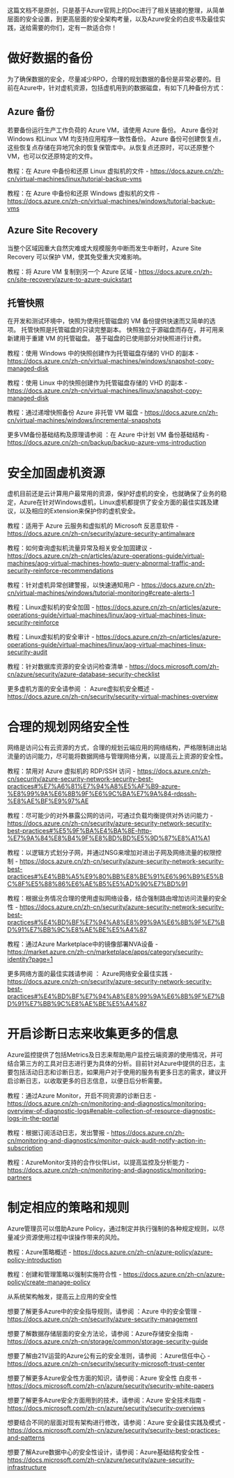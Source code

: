 这篇文档不是原创，只是基于Azure官网上的Doc进行了相关链接的整理，从简单层面的安全设置，到更高层面的安全架构考量，以及Azure安全的白皮书及最佳实践，送给需要的你们，定有一款适合你！

# 做好数据的备份

为了确保数据的安全，尽量减少RPO，合理的规划数据的备份是非常必要的。目前在Azure中，针对虚机资源，包括虚机用到的数据磁盘，有如下几种备份方式：

## Azure 备份

若要备份运行生产工作负荷的 Azure VM，请使用 Azure 备份。 Azure 备份对 Windows 和Linux VM 均支持应用程序一致性备份。 Azure 备份可创建恢复点，这些恢复点存储在异地冗余的恢复保管库中。从恢复点还原时，可以还原整个 VM，也可以仅还原特定的文件。

教程：在 Azure 中备份和还原 Linux 虚拟机的文件 - https://docs.azure.cn/zh-cn/virtual-machines/linux/tutorial-backup-vms

教程：在 Azure 中备份和还原 Windows 虚拟机的文件 - https://docs.azure.cn/zh-cn/virtual-machines/windows/tutorial-backup-vms

 

## Azure Site Recovery

当整个区域因重大自然灾难或大规模服务中断而发生中断时，Azure Site Recovery 可以保护 VM，使其免受重大灾难影响。

教程：将 Azure VM 复制到另一个 Azure 区域 - https://docs.azure.cn/zh-cn/site-recovery/azure-to-azure-quickstart

 

## 托管快照

在开发和测试环境中，快照为使用托管磁盘的 VM 备份提供快速而又简单的选项。 托管快照是托管磁盘的只读完整副本。 快照独立于源磁盘而存在，并可用来新建用于重建 VM 的托管磁盘。 基于磁盘的已使用部分对快照进行计费。

教程：使用 Windows 中的快照创建作为托管磁盘存储的 VHD 的副本 -https://docs.azure.cn/zh-cn/virtual-machines/windows/snapshot-copy-managed-disk

教程：使用 Linux 中的快照创建作为托管磁盘存储的 VHD 的副本 - https://docs.azure.cn/zh-cn/virtual-machines/linux/snapshot-copy-managed-disk

教程：通过递增快照备份 Azure 非托管 VM 磁盘 - https://docs.azure.cn/zh-cn/virtual-machines/windows/incremental-snapshots

 

更多VM备份基础结构及原理请参阅 ：在 Azure 中计划 VM 备份基础结构 - https://docs.azure.cn/zh-cn/backup/backup-azure-vms-introduction

 

# 安全加固虚机资源

虚机目前还是云计算用户最常用的资源，保护好虚机的安全，也就确保了业务的稳定，Azure在针对Windows虚机，Linux虚机都提供了安全方面的最佳实践及建议，以及相应的Extension来保护你的虚机安全。

教程：适用于 Azure 云服务和虚拟机的 Microsoft 反恶意软件 - https://docs.azure.cn/zh-cn/security/azure-security-antimalware

教程：如何查询虚拟机流量异常及相关安全加固建议 - https://docs.azure.cn/zh-cn/articles/azure-operations-guide/virtual-machines/aog-virtual-machines-howto-query-abnormal-traffic-and-security-reinforce-recommendations

教程：针对虚机异常创建警报，以快速通知用户 - https://docs.azure.cn/zh-cn/virtual-machines/windows/tutorial-monitoring#create-alerts-1

教程：Linux虚拟机的安全加固 - https://docs.azure.cn/zh-cn/articles/azure-operations-guide/virtual-machines/linux/aog-virtual-machines-linux-security-reinforce

教程：Linux虚拟机的安全审计 - https://docs.azure.cn/zh-cn/articles/azure-operations-guide/virtual-machines/linux/aog-virtual-machines-linux-security-audit

教程：针对数据库资源的安全访问检查清单 - https://docs.microsoft.com/zh-cn/azure/security/azure-database-security-checklist

 

更多虚机方面的安全请参阅 ： Azure虚拟机安全概述 - https://docs.azure.cn/zh-cn/security/security-virtual-machines-overview

 

# 合理的规划网络安全性

网络是访问公有云资源的方式，合理的规划云端应用的网络结构，严格限制进出站流量的访问能力，尽可能将数据网络与管理网络分离，以提高云上资源的安全性。

教程：禁用对 Azure 虚拟机的 RDP/SSH 访问 - https://docs.azure.cn/zh-cn/security/azure-security-network-security-best-practices#%E7%A6%81%E7%94%A8%E5%AF%B9-azure-%E8%99%9A%E6%8B%9F%E6%9C%BA%E7%9A%84-rdpssh-%E8%AE%BF%E9%97%AE

教程：尽可能少的对外暴露公网的访问，可通过负载均衡提供对外访问能力 - https://docs.azure.cn/zh-cn/security/azure-security-network-security-best-practices#%E5%9F%BA%E4%BA%8E-http-%E7%9A%84%E8%B4%9F%E8%BD%BD%E5%9D%87%E8%A1%A1

教程：以逻辑方式划分子网，并通过NSG来增加对进出子网及网络流量的权限控制 - https://docs.azure.cn/zh-cn/security/azure-security-network-security-best-practices#%E4%BB%A5%E9%80%BB%E8%BE%91%E6%96%B9%E5%BC%8F%E5%88%86%E6%AE%B5%E5%AD%90%E7%BD%91

教程：根据业务情况合理的使用虚拟网络设备，结合强制路由增加访问流量的安全性 - https://docs.azure.cn/zh-cn/security/azure-security-network-security-best-practices#%E4%BD%BF%E7%94%A8%E8%99%9A%E6%8B%9F%E7%BD%91%E7%BB%9C%E8%AE%BE%E5%A4%87

教程：通过Azure Marketplace中的镜像部署NVA设备 - https://market.azure.cn/zh-cn/marketplace/apps/category/security-identity?page=1

 

更多网络方面的最佳实践请参阅 ： Azure网络安全最佳实践 - https://docs.azure.cn/zh-cn/security/azure-security-network-security-best-practices#%E4%BD%BF%E7%94%A8%E8%99%9A%E6%8B%9F%E7%BD%91%E7%BB%9C%E8%AE%BE%E5%A4%87

 

# 开启诊断日志来收集更多的信息

Azure监控提供了包括Metrics及日志来帮助用户监控云端资源的使用情况，并可结合第三方的工具对日志进行更为具体的分析。目前针对Azure中提供的日志，主要包括活动日志和诊断日志，如果用户对于使用的服务有更多日志的需求，建议开启诊断日志，以收取更多的日志信息，以便日后分析需要。

教程：通过Azure Monitor，开启不同资源的诊断日志 - https://docs.azure.cn/zh-cn/monitoring-and-diagnostics/monitoring-overview-of-diagnostic-logs#enable-collection-of-resource-diagnostic-logs-in-the-portal

教程：根据订阅活动日志，发出警报 - https://docs.azure.cn/zh-cn/monitoring-and-diagnostics/monitor-quick-audit-notify-action-in-subscription

教程：AzureMonitor支持的合作伙伴List，以提高监控及分析能力 - https://docs.azure.cn/zh-cn/monitoring-and-diagnostics/monitoring-partners



# 制定相应的策略和规则

Azure管理员可以借助Azure Policy，通过制定并执行强制的各种规定规则，以尽量减少资源使用过程中误操作带来的风险。

教程：Azure策略概述 - https://docs.azure.cn/zh-cn/azure-policy/azure-policy-introduction

教程：创建和管理策略以强制实施符合性 - https://docs.azure.cn/zh-cn/azure-policy/create-manage-policy



从系统架构触发，提高云上应用的安全性

想要了解更多Azure中的安全指导规则，请参阅 ：Azure 中的安全管理 - https://docs.azure.cn/zh-cn/security/azure-security-management

想要了解数据存储层面的安全方法论，请参阅：Azure存储安全指南 - https://docs.azure.cn/zh-cn/storage/common/storage-security-guide

想要了解由21V运营的Azure公有云的安全准则，请参阅 ：Azure信任中心 - https://docs.azure.cn/zh-cn/security/security-microsoft-trust-center

想要了解更多Azure安全性方面的知识，请参阅：Azure 安全性 白皮书 - https://docs.microsoft.com/zh-cn/azure/security/security-white-papers

想要了解更多Azure安全方面用到的技术，请参阅：Azure 安全技术指南 - https://docs.microsoft.com/zh-cn/azure/security/security-overviews

想要结合不同的层面对现有架构进行修改，请参阅：Azure 安全最佳实践及模式 - https://docs.microsoft.com/zh-cn/azure/security/security-best-practices-and-patterns

想要了解Azure数据中心的安全性设计，请参阅：Azure基础结构安全性 - https://docs.microsoft.com/zh-cn/azure/security/azure-security-infrastructure
